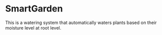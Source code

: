 # SmartGarden
This is a watering system that automatically waters plants based on their moisture level at root level.
